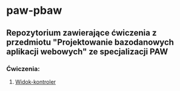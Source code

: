 # paw-pbaw
## Repozytorium zawierające ćwiczenia z przedmiotu "Projektowanie bazodanowych aplikacji webowych" ze specjalizacji PAW

### Ćwiczenia:

1. [Widok-kontroler]()

